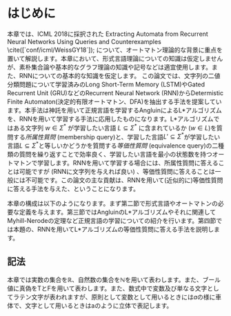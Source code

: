 # はじめに

本章では、ICML 2018に採択された Extracting Automata from Recurrent Neural Networks Using Queries and Counterexamples \\cite([\`conf/icml/WeissGY18\`]); について、オートマトン理論的な背景に重点を置いて解説します。本章において、形式言語理論についての知識は仮定しませんが、素朴集合論や基本的なグラフ理論の知識や記号などは適宜使用します。また、RNNについての基本的な知識を仮定します。
この論文では、文字列の二値分類問題について学習済みのLong Short-Term Memory (LSTM)やGated Recurrent Unit (GRU)などのRecurrent Neural Network (RNN)からDetermistic Finite Automaton(決定的有限オートマトン、DFA)を抽出する手法を提案しています。本手法は神託を用いて正規言語を学習するAngluinによるL\*アルゴリズムを、RNNを用いて学習する手法に応用したものになります。L\*アルゴリズムではある文字列 $w \in \Sigma^\ast$ が学習したい言語 $L\subseteq \Sigma^\ast$ に含まれているか ($w \in L$)を質問する*所属性質問* (membership query)と、学習した言語$L'\subseteq \Sigma^\ast$が学習したい言語$L\subseteq \Sigma^\ast$と等しいかどうかを質問する*等価性質問* (equivalence query)の二種類の質問を繰り返すことで効率良く、学習したい言語を最小の状態数を持つオートマトンで学習します。RNNを用いて学習する場合には、所属性質問に答えることは可能ですが (RNNに文字列を与えれば良い) 、等価性質問に答えることは一般には不可能です。この論文の主な貢献は、RNNを用いて(近似的に)等価性質問に答える手法を与えた、ということになります。

本章の構成は以下のようになります。まず第二節で形式言語やオートマトンの必要な定義を与えます。第三節ではAngluinのL\*アルゴリズムやそれに関連してMyhill-Nerodeの定理など正規言語の学習についての紹介を行います。第四節では本題の、RNNを用いてL\*アルゴリズムの等価性質問に答える手法を説明します。

## 記法

本章では実数の集合を$\mathbb{R}$、自然数の集合を$\mathbb{N}$を用いて表わします。また、ブール値に真偽を$\mathrm{T}$と$\mathrm{F}$を用いて表わします。また、数式中で変数及び単なる文字としてラテン文字が表われますが、原則として変数として用いるときには$a$の様に車体で、文字として用いるときは$\text{a}$のように立体で表記します。

